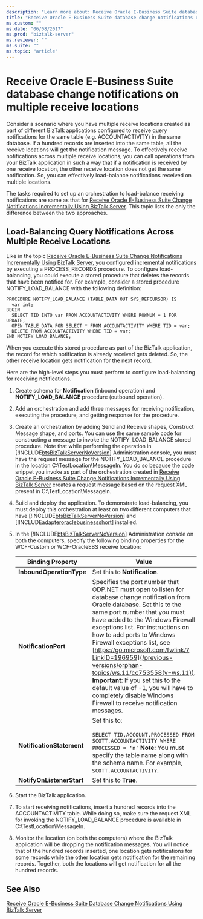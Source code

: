 ```yaml
---
description: "Learn more about: Receive Oracle E-Business Suite database change notifications on multiple receive locations"
title: "Receive Oracle E-Business Suite database change notifications on multiple receive locations"
ms.custom: ""
ms.date: "06/08/2017"
ms.prod: "biztalk-server"
ms.reviewer: ""
ms.suite: ""
ms.topic: "article"
---
```

# Receive Oracle E-Business Suite database change notifications on multiple receive locations
Consider a scenario where you have multiple receive locations created as part of different BizTalk applications configured to receive query notifications for the same table (e.g. ACCOUNTACTIVITY) in the same database. If a hundred records are inserted into the same table, all the receive locations will get the notification message. To effectively receive notifications across multiple receive locations, you can call operations from your BizTalk application in such a way that if a notification is received by one receive location, the other receive location does not get the same notification. So, you can effectively load-balance notifications received on multiple locations.

 The tasks required to set up an orchestration to load-balance receiving notifications are same as that for [Receive Oracle E-Business Suite Change Notifications Incrementally Using BizTalk Server](../../adapters-and-accelerators/adapter-oracle-ebs/receive-oracle-ebs-change-notifications-incrementally-using-biztalk-server.md). This topic lists the only the difference between the two approaches.

## Load-Balancing Query Notifications Across Multiple Receive Locations
 Like in the topic [Receive Oracle E-Business Suite Change Notifications Incrementally Using BizTalk Server](../../adapters-and-accelerators/adapter-oracle-ebs/receive-oracle-ebs-change-notifications-incrementally-using-biztalk-server.md), you configured incremental notifications by executing a PROCESS_RECORDS procedure. To configure load-balancing, you could execute a stored procedure that deletes the records that have been notified for. For example, consider a stored procedure NOTIFY_LOAD_BALANCE with the following definition:

```
PROCEDURE NOTIFY_LOAD_BALANCE (TABLE_DATA OUT SYS_REFCURSOR) IS
  var int;
BEGIN
  SELECT TID INTO var FROM ACCOUNTACTIVITY WHERE ROWNUM = 1 FOR UPDATE;
  OPEN TABLE_DATA FOR SELECT * FROM ACCOUNTACTIVITY WHERE TID = var;
  DELETE FROM ACCOUNTACTIVITY WHERE TID = var;
END NOTIFY_LOAD_BALANCE;
```

 When you execute this stored procedure as part of the BizTalk application, the record for which notification is already received gets deleted. So, the other receive location gets notification for the next record.

 Here are the high-level steps you must perform to configure load-balancing for receiving notifications.

1. Create schema for **Notification** (inbound operation) and **NOTIFY_LOAD_BALANCE** procedure (outbound operation).

2. Add an orchestration and add three messages for receiving notification, executing the procedure, and getting response for the procedure.

3. Create an orchestration by adding Send and Receive shapes, Construct Message shape, and ports. You can use the same sample code for constructing a message to invoke the NOTIFY_LOAD_BALANCE stored procedure. Note that while performing the operation in [!INCLUDE[btsBizTalkServerNoVersion](../../includes/btsbiztalkservernoversion-md.md)] Administration console, you must have the request message for the NOTIFY_LOAD_BALANCE procedure in the location C:\TestLocation\MessageIn. You do so because the code snippet you invoke as part of the orchestration created in [Receive Oracle E-Business Suite Change Notifications Incrementally Using BizTalk Server](../../adapters-and-accelerators/adapter-oracle-ebs/receive-oracle-ebs-change-notifications-incrementally-using-biztalk-server.md) creates a request message based on the request XML present in C:\TestLocation\MessageIn.

4. Build and deploy the application. To demonstrate load-balancing, you must deploy this orchestration at least on two different computers that have [!INCLUDE[btsBizTalkServerNoVersion](../../includes/btsbiztalkservernoversion-md.md)] and [!INCLUDE[adapteroraclebusinessshort](../../includes/adapteroraclebusinessshort-md.md)] installed.

5. In the [!INCLUDE[btsBizTalkServerNoVersion](../../includes/btsbiztalkservernoversion-md.md)] Administration console on both the computers, specify the following binding properties for the WCF-Custom or WCF-OracleEBS receive location:


   |     Binding Property      |                                                                                                                                                                                                                                                                         Value                                                                                                                                                                                                                                                                         |
   |---------------------------|-------------------------------------------------------------------------------------------------------------------------------------------------------------------------------------------------------------------------------------------------------------------------------------------------------------------------------------------------------------------------------------------------------------------------------------------------------------------------------------------------------------------------------------------------------|
   | **InboundOperationType**  |                                                                                                                                                                                                                                                             Set this to **Notification**.                                                                                                                                                                                                                                                             |
   |   **NotificationPort**    | Specifies the port number that ODP.NET must open to listen for database change notification from Oracle database. Set this to the same port number that you must have added to the Windows Firewall exceptions list. For instructions on how to add ports to Windows Firewall exceptions list, see [https://go.microsoft.com/fwlink/?LinkID=196959](/previous-versions/orphan-topics/ws.11/cc753558(v=ws.11)). **Important:**  If you set this to the default value of -1, you will have to completely disable Windows Firewall to receive notification messages. |
   | **NotificationStatement** |                                                                                                                                                                 Set this to:<br /><br /> `SELECT TID,ACCOUNT,PROCESSED FROM SCOTT.ACCOUNTACTIVITY WHERE PROCESSED = ‘n’` **Note:**  You must specify the table name along with the schema name. For example, `SCOTT.ACCOUNTACTIVITY`.                                                                                                                                                                 |
   | **NotifyOnListenerStart** |                                                                                                                                                                                                                                                                 Set this to **True**.                                                                                                                                                                                                                                                                 |


6. Start the BizTalk application.

7. To start receiving notifications, insert a hundred records into the ACCOUNTACTIVITY table. While doing so, make sure the request XML for invoking the NOTIFY_LOAD_BALANCE procedure is available in C:\TestLocation\MessageIn.

8. Monitor the location (on both the computers) where the BizTalk application will be dropping the notification messages. You will notice that of the hundred records inserted, one location gets notifications for some records while the other location gets notification for the remaining records. Together, both the locations will get notification for all the hundred records.

## See Also
 [Receive Oracle E-Business Suite Database Change Notifications Using BizTalk Server](../../adapters-and-accelerators/adapter-oracle-ebs/receive-oracle-ebs-database-change-notifications-using-biztalk-server.md)